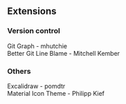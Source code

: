 ## Extensions
### Version control
Git Graph - mhutchie  
Better Git Line Blame - Mitchell Kember  
### Others
Excalidraw - pomdtr  
Material Icon Theme - Philipp Kief  